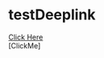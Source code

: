 # testDeeplink
<a href="HealthHub://clevertap.healthhub/abdm?hip=abcdTest1234">Click Here</a>
<br>
[ClickMe]
